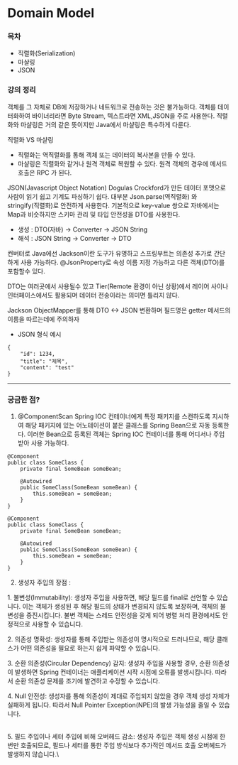 # Domain Model

### 목차

* 직렬화(Serialization)
* 마샬링
* JSON

### 강의 정리

객체를 그 자체로 DB에 저장하거나 네트워크로 전송하는 것은 불가능하다. 객체를 데이터화하여 바이너리라면 Byte Stream, 텍스트라면 XML,JSON을 주로 사용한다. 직렬화와 마샬링은 거의 같은 뜻이지만 Java에서 마샬링은 특수하게 다룬다.

직렬화 VS 마샬링

* 직렬화는 역직렬화를 통해 객체 또는 데이터의 복사본을 만들 수 있다.
* 마샬링은 직렬화와 같거나 원격 객체로 복원할 수 있다. 원격 객체의 경우에 메서드 호출은 RPC 가 된다.

JSON(Javascript Object Notation) Dogulas Crockford가 만든 데이터 포맷으로 사람이 읽기 쉽고 기계도 파싱하기 쉽다. 대부분 Json.parse(역직렬화) 와 stringify(직렬화)로 안전하게 사용한다. 기본적으로 key-value 쌍으로 자바에서는 Map과 비슷하지만 스키마 관리 및 타입 안전성을 DTO를 사용한다.

* 생성 : DTO(자바) -> Converter -> JSON String
* 해석 : JSON String -> Converter -> DTO

컨버터로 Java에선 Jackson이란 도구가 유명하고 스프링부트는 의존성 추가로 간단하게 사용 가능하다. @JsonProperty로 속성 이름 지정 가능하고 다른 객체(DTO)를 포함할수 있다.

DTO는 여러곳에서 사용될수 있고 Tier(Remote 환경이 아닌 상황)에서 레이어 사이나 인터페이스에서도 활용되며 데이터 전송이라는 의미면 틀리지 않다.

Jackson ObjectMapper를 통해 DTO <-> JSON 변환하며 필드명은 getter 메서드의 이름을 따르는데에 주의하자

* JSON 형식 예시

```
{
    "id": 1234,
    "title": "제목",
    "content": "test"
}
```

***

### 궁금한 점?

1. @ComponentScan Spring IOC 컨테이너에게 특정 패키지를 스캔하도록 지시하여 해당 패키지에 있는 어노테이션이 붙은 클래스를 Spring Bean으로 자동 등록한다. 이러한 Bean으로 등록된 객체는 Spring IOC 컨테이너를 통해 어디서나 주입 받아 사용 가능하다.

```
@Component
public class SomeClass {
    private final SomeBean someBean;

    @Autowired
    public SomeClass(SomeBean someBean) {
        this.someBean = someBean;
    }
}

@Component
public class SomeClass {
    private final SomeBean someBean;

    @Autowired
    public SomeClass(SomeBean someBean) {
        this.someBean = someBean;
    }
}
```

2. 생성자 주입의 장점 :

&#x20;  1\. 불변성(Immutability): 생성자 주입을 사용하면, 해당 필드를 final로 선언할 수 있습니다. 이는 객체가 생성된 후 해당 필드의 상태가 변경되지 않도록 보장하며, 객체의 불변성을 증진시킵니다. 불변 객체는 스레드 안전성을 갖게 되어 병렬 처리 환경에서도 안정적으로 사용할 수 있습니다.

&#x20;  2\. 의존성 명확성: 생성자를 통해 주입받는 의존성이 명시적으로 드러나므로, 해당 클래스가 어떤 의존성을 필요로 하는지 쉽게 파악할 수 있습니다.

&#x20;  3\. 순환 의존성(Circular Dependency) 감지: 생성자 주입을 사용할 경우, 순환 의존성이 발생하면 Spring 컨테이너는 애플리케이션 시작 시점에 오류를 발생시킵니다. 따라서 순환 의존성 문제를 조기에 발견하고 수정할 수 있습니다.

&#x20;  4\. Null 안전성: 생성자를 통해 의존성이 제대로 주입되지 않았을 경우 객체 생성 자체가 실패하게 됩니다. 따라서 Null Pointer Exception(NPE)의 발생 가능성을 줄일 수 있습니다.

\
&#x20;  5\. 필드 주입이나 세터 주입에 비해 오버헤드 감소: 생성자 주입은 객체 생성 시점에 한 번만 호출되므로, 필드나 세터를 통한 주입 방식보다 추가적인 메서드 호출 오버헤드가 발생하지 않습니다.\
